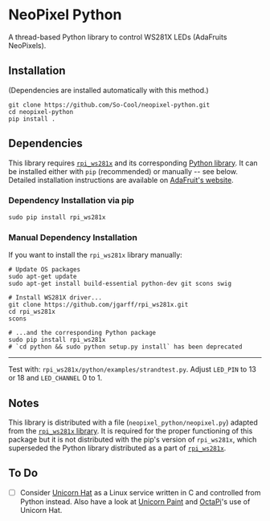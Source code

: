 # NeoPixel Python #
A thread-based Python library to control WS281X LEDs (AdaFruits NeoPixels).

## Installation ##
(Dependencies are installed automatically with this method.)
```
git clone https://github.com/So-Cool/neopixel-python.git
cd neopixel-python
pip install .
```

## Dependencies ##
This library requires [`rpi_ws281x`](https://github.com/jgarff/rpi_ws281x) and its corresponding [Python library](https://github.com/rpi-ws281x/rpi-ws281x-python).
It can be installed either with `pip` (recommended) or manually -- see below.
Detailed installation instructions are available on [AdaFruit's website](https://learn.adafruit.com/neopixels-on-raspberry-pi/python-usage).

### Dependency Installation via pip ###
```
sudo pip install rpi_ws281x
```

### Manual Dependency Installation ###
If you want to install the `rpi_ws281x` library manually:
```
# Update OS packages
sudo apt-get update
sudo apt-get install build-essential python-dev git scons swig

# Install WS281X driver...
git clone https://github.com/jgarff/rpi_ws281x.git
cd rpi_ws281x
scons

# ...and the corresponding Python package
sudo pip install rpi_ws281x
# `cd python && sudo python setup.py install` has been deprecated
```

---

Test with: `rpi_ws281x/python/examples/strandtest.py`.
Adjust `LED_PIN` to 13 or 18 and `LED_CHANNEL` 0 to 1.

## Notes ##
This library is distributed with a file (`neopixel_python/neopixel.py`) adapted from the [`rpi_ws281x` library](https://github.com/jgarff/rpi_ws281x/blob/master/python/neopixel.py).
It is required for the proper functioning of this package but it is not distributed with the pip's version of `rpi_ws281x`, which superseded the Python library distributed as a part of [`rpi_ws281x`](https://github.com/jgarff/rpi_ws281x).

## To Do ##
- [ ] Consider [Unicorn Hat](https://github.com/pimoroni/unicorn-hat) as a Linux service written in C and controlled from Python instead. Also have a look at [Unicorn Paint](https://learn.pimoroni.com/tutorial/unicorn-hat/getting-started-with-unicorn-paint) and [OctaPi](https://projects.raspberrypi.org/en/projects/build-an-octapi)'s use of Unicorn Hat.
